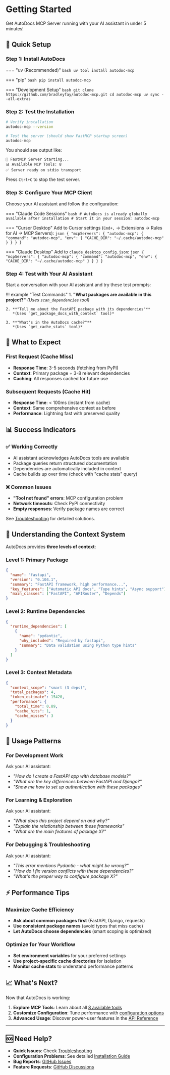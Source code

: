 # Getting Started

Get AutoDocs MCP Server running with your AI assistant in under 5 minutes!

## 🚀 Quick Setup

### Step 1: Install AutoDocs

=== "uv (Recommended)"
    ```bash
    uv tool install autodoc-mcp
    ```

=== "pip"
    ```bash
    pip install autodoc-mcp
    ```

=== "Development Setup"
    ```bash
    git clone https://github.com/bradleyfay/autodoc-mcp.git
    cd autodoc-mcp
    uv sync --all-extras
    ```

### Step 2: Test the Installation

```bash
# Verify installation
autodoc-mcp --version

# Test the server (should show FastMCP startup screen)
autodoc-mcp
```

You should see output like:
```
🚀 FastMCP Server Starting...
📊 Available MCP Tools: 8
✅ Server ready on stdio transport
```

Press `Ctrl+C` to stop the test server.

### Step 3: Configure Your MCP Client

Choose your AI assistant and follow the configuration:

=== "Claude Code Sessions"
    ```bash
    # AutoDocs is already globally available after installation
    # Start it in your session:
    autodoc-mcp
    ```

=== "Cursor Desktop"
    Add to Cursor settings (`Cmd+,` → Extensions → Rules for AI → MCP Servers):
    ```json
    {
      "mcpServers": {
        "autodoc-mcp": {
          "command": "autodoc-mcp",
          "env": {
            "CACHE_DIR": "~/.cache/autodoc-mcp"
          }
        }
      }
    }
    ```

=== "Claude Desktop"
    Add to `claude_desktop_config.json`:
    ```json
    {
      "mcpServers": {
        "autodoc-mcp": {
          "command": "autodoc-mcp",
          "env": {
            "CACHE_DIR": "~/.cache/autodoc-mcp"
          }
        }
      }
    }
    ```

### Step 4: Test with Your AI Assistant

Start a conversation with your AI assistant and try these test prompts:

!!! example "Test Commands"
    1. **"What packages are available in this project?"**
       *(Uses `scan_dependencies` tool)*

    2. **"Tell me about the FastAPI package with its dependencies"**
       *(Uses `get_package_docs_with_context` tool)*

    3. **"What's in the AutoDocs cache?"**
       *(Uses `get_cache_stats` tool)*

## 🎯 What to Expect

### First Request (Cache Miss)
- **Response Time**: 3-5 seconds (fetching from PyPI)
- **Context**: Primary package + 3-8 relevant dependencies
- **Caching**: All responses cached for future use

### Subsequent Requests (Cache Hit)
- **Response Time**: < 100ms (instant from cache)
- **Context**: Same comprehensive context as before
- **Performance**: Lightning fast with preserved quality

## 📊 Success Indicators

### ✅ Working Correctly
- AI assistant acknowledges AutoDocs tools are available
- Package queries return structured documentation
- Dependencies are automatically included in context
- Cache builds up over time (check with "cache stats" query)

### ❌ Common Issues
- **"Tool not found" errors**: MCP configuration problem
- **Network timeouts**: Check PyPI connectivity
- **Empty responses**: Verify package names are correct

See [Troubleshooting](troubleshooting.md) for detailed solutions.

## 🧠 Understanding the Context System

AutoDocs provides **three levels of context**:

### Level 1: Primary Package
```json
{
  "name": "fastapi",
  "version": "0.104.1",
  "summary": "FastAPI framework, high performance...",
  "key_features": ["Automatic API docs", "Type hints", "Async support"],
  "main_classes": ["FastAPI", "APIRouter", "Depends"]
}
```

### Level 2: Runtime Dependencies
```json
{
  "runtime_dependencies": [
    {
      "name": "pydantic",
      "why_included": "Required by fastapi",
      "summary": "Data validation using Python type hints"
    }
  ]
}
```

### Level 3: Context Metadata
```json
{
  "context_scope": "smart (3 deps)",
  "total_packages": 4,
  "token_estimate": 15420,
  "performance": {
    "total_time": 0.89,
    "cache_hits": 1,
    "cache_misses": 3
  }
}
```

## 🎨 Usage Patterns

### For Development Work
Ask your AI assistant:
- *"How do I create a FastAPI app with database models?"*
- *"What are the key differences between FastAPI and Django?"*
- *"Show me how to set up authentication with these packages"*

### For Learning & Exploration
Ask your AI assistant:
- *"What does this project depend on and why?"*
- *"Explain the relationship between these frameworks"*
- *"What are the main features of package X?"*

### For Debugging & Troubleshooting
Ask your AI assistant:
- *"This error mentions Pydantic - what might be wrong?"*
- *"How do I fix version conflicts with these dependencies?"*
- *"What's the proper way to configure package X?"*

## ⚡ Performance Tips

### Maximize Cache Efficiency
- **Ask about common packages first** (FastAPI, Django, requests)
- **Use consistent package names** (avoid typos that miss cache)
- **Let AutoDocs choose dependencies** (smart scoping is optimized)

### Optimize for Your Workflow
- **Set environment variables** for your preferred settings
- **Use project-specific cache directories** for isolation
- **Monitor cache stats** to understand performance patterns

## 📈 What's Next?

Now that AutoDocs is working:

1. **Explore MCP Tools**: Learn about all [8 available tools](mcp-tools.md)
2. **Customize Configuration**: Tune performance with [configuration options](configuration.md)
3. **Advanced Usage**: Discover power-user features in the [API Reference](api-reference.md)

---

## 🆘 Need Help?

- **Quick Issues**: Check [Troubleshooting](troubleshooting.md)
- **Configuration Problems**: See detailed [Installation Guide](installation.md)
- **Bug Reports**: [GitHub Issues](https://github.com/bradleyfay/autodoc-mcp/issues)
- **Feature Requests**: [GitHub Discussions](https://github.com/bradleyfay/autodoc-mcp/discussions)
